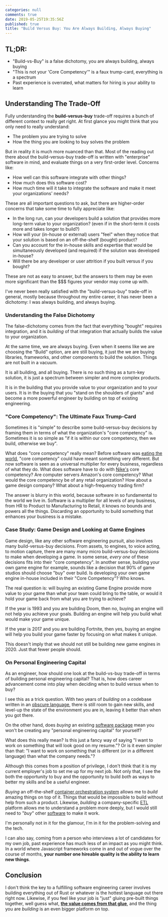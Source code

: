 ```yaml
---
categories: null
comments: true
date: 2019-05-25T19:35:56Z
published: true
title: "Build Versus Buy: You Are Always Building, Always Buying"
---
```


## TL;DR:

* "Build-vs-Buy" is a false dichotomy, you are always building, always buying
* "This is not your 'Core Competency'" is a faux trump-card, everything is a spectrum
* Past experience is overrated, what matters for hiring is your ability to learn

## Understanding The Trade-Off
Fully understanding the **build-versus-buy** trade-off requires a bunch of
different context to really get right. At first glance you might think that
you only need to really understand:

* The problem you are trying to solve
* How the thing you are looking to buy solves the problem

But in reality it is much more nuanced than that. Most of the reading out there
about the build-versus-buy trade-off is written with "enterprise" software in
mind, and evaluate things on a very first-order level. Concerns like:

* How well can this software integrate with other things?
* How much does this software cost?
* How much time will it take to integrate the software and make it meet your
  organizations' needs?

These are all important questions to ask, but there are higher-order concerns
that take some time to fully appreciate like:

* In the long run, can your developers build a solution that provides more
  long-term value to your organization? (even if in the short-term it costs
more and takes longer to build?)
* How will your (in-house or external) users "feel" when they notice that your
  solution is based on an off-the-shelf (bought) product?
* Can you account for the in-house skills and expertise that would be
  simultaneously developed (and required) if the solution was developed
in-house?
* Will there be any developer or user attrition if you built versus if you bought?

These are not as easy to answer, but the answers to them may be even more
significant than the $$$ figures your vendor may come up with.

I've never been really satisfied with the "build-versus-buy" trade-off in
general, mostly because throughout my entire career, it has never been a
dichotomy: I was always building, and always buying.

### Understanding the False Dichotomy

The false-dichotomy comes from the fact that everything "bought" requires
integration, and it is *building* of that integration that actually builds
the value to your organization.

At the same time, we are always buying. Even when it seems like we are
choosing the "Build" option, are are still buying, it just the we are buying
libraries, frameworks, and other components to build the solution. Things are
not built in a vacuum.

It is all building, and all buying. There is no such thing as a turn-key
solution, it is just a spectrum between simpler and more complex products.

It is in the building that you provide value to your organization and to your
users. It is in the buying that you "stand on the shoulders of giants" and
become a more powerful engineer by building on top of existing engineering.

### "Core Competency": The Ultimate Faux Trump-Card

Sometimes it is "simple" to describe some build-versus-buy decisions by framing
them in terms of what the organization's "core competency" is. Sometimes it is
so simple as "if it is within our core competency, then we build, otherwise we
buy".

What does "core competency" really mean? Before software was [eating the
world](https://www.wsj.com/articles/SB10001424053111903480904576512250915629460),
"core competency" could have meant something very different. But now software
is seen as a universal multiplier for every business, regardless of what they
do. What does software have to do with [Nike's](https://engineering.nike.com/)
core competency? Are computer servers Amazon's core competency? What would the
core competency be of any retail organization? How about a game design company?
What about a high-frequency trading firm?

The answer is blurry in this world, because software in so fundamental to the
world we live in. Software is a multiplier for all levels of any business, from
HR to Product to Manufacturing to Retail, it knows no bounds and powers all the
things. Discarding an opportunity to build something that enhances your
business is a mistake.

### Case Study: Game Design and Looking at Game Engines

Game design, like any other software engineering pursuit, also involves many
build-versus-buy decisions. From assets, to engines, to voice acting, to motion
capture, there are many many micro build-versus-buy decisions to make when
developing a game. In some sense, *every one* of these decisions fits into
their "core competency". In another sense, building your own game engine for
example, sounds like a decision that 90% of game studios should choose "buy"
over build. Is developing your own game engine in-house included in their "Core
Competency"? Who knows.

The real question is: will buying an existing Game Engine provide more value to
your game than what your team could bring to the table, or would it hold your
game back from what you are trying to achieve?

If the year is 1993 and you are building Doom, then no, buying an engine will not help you achieve your goals. Building an engine will help you build what would make your game unique.

If the year is 2017 and you are building Fortnite, then yes, buying an engine will help you build your game faster by focusing on what makes it unique.

This doesn't imply that we should not still be building new game engines in 2020. Just that fewer people should.

### On Personal Engineering Capital

As an engineer, how should one look at the build-vs-buy trade-off in terms of
building personal engineering capital? That is, how does career advancement
come into play when deciding when to build versus when to buy?

I see this as a trick question. With two years of *building* on a codebase
written in an
[obscure language](https://thedailywtf.com/articles/A_Case_of_the_MUMPS), 
there is still room to gain new skills, and level-up the state of the
environment you are in, leaving it better than when you got there.

On the other hand, does *buying* an existing
[software package](https://thedailywtf.com/articles/the-enterprise-axe)
mean you won't be creating any "personal engineering capital" for yourself?

What does this really mean? Is this just a fancy way of saying "I want to work
on something that will look good on my resume."? Or is it even simpler than
that: "I want to work on something that is different (or in a different
language) than what the company needs."?

Although this comes from a position of privilege, I don't think that it is my
current employer's job to set me up for my next job. Not only that, I see the
both the opportunity to buy and the opportunity to build *both* as ways to
better my skills and be a useful engineer.

*Buying* an off-the-shelf [container orchestration system](https://kubernetes.io/)
allows me to *build* amazing things on top of it. Things that would be impossible to build without help from such a product. Likewise, *building* a company-specific
[ETL](https://en.wikipedia.org/wiki/Extract,_transform,_load) platform allows me to understand a problem more deeply, but I would still need to "*buy*" other
[software](https://kafka.apache.org/intro) to make it work.

I'm personally not in it for the glamour, I'm in it for the problem-solving and the tech.

I can also say, coming from a person who interviews a lot of candidates for my
own job, past experience has much less of an impact as you might think. In a
world where Javascript frameworks come in and out of vogue over the course of
months, **your number one hireable quality is the ability to learn new
things**.

## Conclusion

I don't think the key to a fulfilling software engineering career involves
building everything out of Rust or whatever is the hottest language out there
right now. Likewise, if you feel like your job is "just" gluing pre-built
things together, well guess what, **[the value comes from that
glue](https://www.networkcomputing.com/data-centers/diy-devops-build-buy-or-yes)**,
and the thing you are *building* is an even bigger platform on top.
